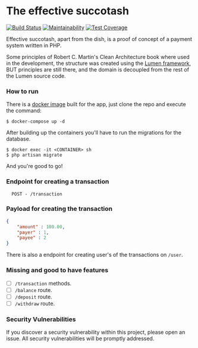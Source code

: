# The effective succotash

[![Build Status](https://www.travis-ci.com/leonardovee/effective-succotash.svg?branch=main)](https://www.travis-ci.com/leonardovee/effective-succotash) [![Maintainability](https://api.codeclimate.com/v1/badges/92cd4b4959a2085b2e24/maintainability)](https://codeclimate.com/github/leonardovee/effective-succotash/maintainability) [![Test Coverage](https://api.codeclimate.com/v1/badges/92cd4b4959a2085b2e24/test_coverage)](https://codeclimate.com/github/leonardovee/effective-succotash/test_coverage)

Effective succotash, apart from the dish, is a proof of concept of a payment system written in PHP.

Some principles of Robert C. Martin's Clean Architecture book where used in the development, the structure was created using the [Lumen framework](https://lumen.laravel.com/docs), BUT principles are still there, and the domain is decoupled from the rest of the Lumen source code.

### How to run

There is a [docker image](https://lumen.laravel.com/docs) built for the app, just clone the repo and execute the command:
```
$ docker-compose up -d
```

After building up the containers you'll have to run the migrations for the database.
```
$ docker exec -it <CONTAINER> sh
$ php artisan migrate
```

And you're good to go!

### Endpoint for creating a transaction
```
  POST - /transaction
```

### Payload for creating the transaction
```json
{
    "amount" : 100.00,
    "payer" : 1,
    "payee" : 2
}
```

There is also a endpoint for creating user's of the transactions on `/user`.

### Missing and good to have features
- [ ] `/transaction` methods.
- [ ] `/balance` route.
- [ ] `/deposit` route.
- [ ] `/withdraw` route.

### Security Vulnerabilities

If you discover a security vulnerability within this project, please open an issue. All security vulnerabilities will be promptly addressed.

